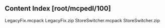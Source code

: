
## Content Index [root/mcpedl/100]
LegacyFix.mcpack
LegacyFix.zip
StoreSwitcher.mcpack
StoreSwitcher.zip
